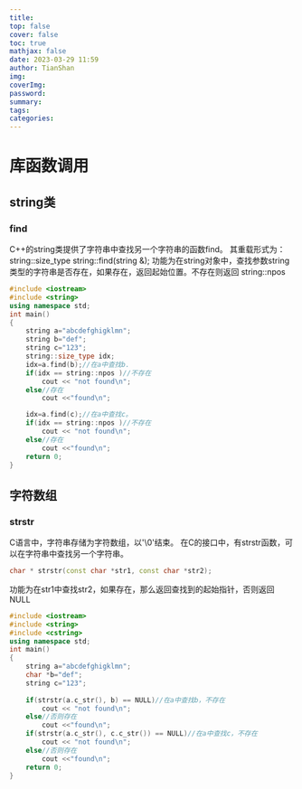 ```yaml
---
title:
top: false
cover: false
toc: true
mathjax: false
date: 2023-03-29 11:59
author: TianShan
img:
coverImg:
password:
summary:
tags:
categories:
---
```


# 库函数调用
## string类
### find
C++的string类提供了字符串中查找另一个字符串的函数find。
其重载形式为：string::size_type string::find(string &);
功能为在string对象中，查找参数string类型的字符串是否存在，如果存在，返回起始位置。不存在则返回 string::npos
```C++
#include <iostream>
#include <string>
using namespace std;
int main()
{
    string a="abcdefghigklmn";
    string b="def";
    string c="123";
    string::size_type idx; 
    idx=a.find(b);//在a中查找b.
    if(idx == string::npos )//不存在
        cout << "not found\n";
    else//存在
        cout <<"found\n"; 

    idx=a.find(c);//在a中查找c。
    if(idx == string::npos )//不存在
        cout << "not found\n";
    else//存在
        cout <<"found\n"; 
    return 0;
}
```

## 字符数组
### strstr
C语言中，字符串存储为字符数组，以'\0'结束。 在C的接口中，有strstr函数，可以在字符串中查找另一个字符串。
```C++
char * strstr(const char *str1, const char *str2);
```
功能为在str1中查找str2，如果存在，那么返回查找到的起始指针，否则返回NULL

```C++
#include <iostream>
#include <string>
#include <cstring>
using namespace std;
int main()
{
    string a="abcdefghigklmn";
    char *b="def";
    string c="123";
     
    if(strstr(a.c_str(), b) == NULL)//在a中查找b，不存在
        cout << "not found\n";
    else//否则存在
        cout <<"found\n"; 
    if(strstr(a.c_str(), c.c_str()) == NULL)//在a中查找c，不存在
        cout << "not found\n";
    else//否则存在
        cout <<"found\n";
    return 0;
}
```
